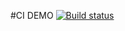 #CI DEMO  [![Build status](https://ci.appveyor.com/api/projects/status/f4ausd45soplqlda?svg=true)](https://ci.appveyor.com/project/Stor-Nat/auto-2-1-2)